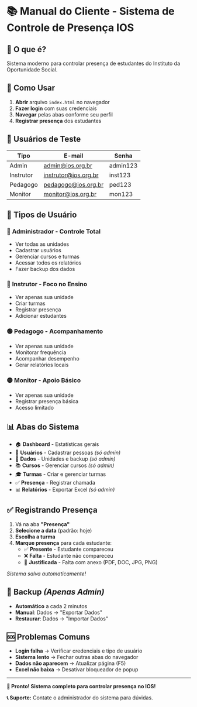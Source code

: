 # 📚 Manual do Cliente - Sistema de Controle de Presença IOS

## 🎯 O que é?

Sistema moderno para controlar presença de estudantes do Instituto da Oportunidade Social.

## 🚀 Como Usar

1. **Abrir** arquivo `index.html` no navegador
2. **Fazer login** com suas credenciais
3. **Navegar** pelas abas conforme seu perfil
4. **Registrar presença** dos estudantes

## 🔐 Usuários de Teste

| Tipo      | E-mail               | Senha    |
| --------- | -------------------- | -------- |
| Admin     | admin@ios.org.br     | admin123 |
| Instrutor | instrutor@ios.org.br | inst123  |
| Pedagogo  | pedagogo@ios.org.br  | ped123   |
| Monitor   | monitor@ios.org.br   | mon123   |

## 👥 Tipos de Usuário

### 🔴 **Administrador** - Controle Total

- Ver todas as unidades
- Cadastrar usuários
- Gerenciar cursos e turmas
- Acessar todos os relatórios
- Fazer backup dos dados

### 🔵 **Instrutor** - Foco no Ensino

- Ver apenas sua unidade
- Criar turmas
- Registrar presença
- Adicionar estudantes

### 🟢 **Pedagogo** - Acompanhamento

- Ver apenas sua unidade
- Monitorar frequência
- Acompanhar desempenho
- Gerar relatórios locais

### 🟡 **Monitor** - Apoio Básico

- Ver apenas sua unidade
- Registrar presença básica
- Acesso limitado

## 📊 Abas do Sistema

- 🏠 **Dashboard** - Estatísticas gerais
- 👥 **Usuários** - Cadastrar pessoas _(só admin)_
- 🏢 **Dados** - Unidades e backup _(só admin)_
- 📚 **Cursos** - Gerenciar cursos _(só admin)_
- 🎓 **Turmas** - Criar e gerenciar turmas
- ✅ **Presença** - Registrar chamada
- 📊 **Relatórios** - Exportar Excel _(só admin)_

## ✅ Registrando Presença

1. Vá na aba **"Presença"**
2. **Selecione a data** (padrão: hoje)
3. **Escolha a turma**
4. **Marque presença** para cada estudante:
   - ✅ **Presente** - Estudante compareceu
   - ❌ **Falta** - Estudante não compareceu
   - 📄 **Justificada** - Falta com anexo (PDF, DOC, JPG, PNG)

_Sistema salva automaticamente!_

## 💾 Backup _(Apenas Admin)_

- **Automático** a cada 2 minutos
- **Manual**: Dados → "Exportar Dados"
- **Restaurar**: Dados → "Importar Dados"

## 🆘 Problemas Comuns

- **Login falha** → Verificar credenciais e tipo de usuário
- **Sistema lento** → Fechar outras abas do navegador
- **Dados não aparecem** → Atualizar página (F5)
- **Excel não baixa** → Desativar bloqueador de popup

---

**🎊 Pronto! Sistema completo para controlar presença no IOS!**

**📞 Suporte:** Contate o administrador do sistema para dúvidas.
